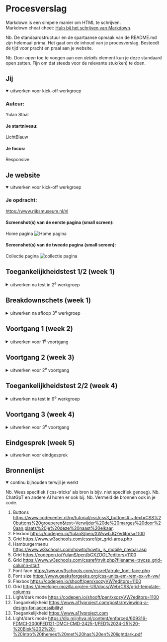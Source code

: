 # Procesverslag
Markdown is een simpele manier om HTML te schrijven.  
Markdown cheat cheet: [Hulp bij het schrijven van Markdown](https://github.com/adam-p/markdown-here/wiki/Markdown-Cheatsheet).

Nb. De standaardstructuur en de spartaanse opmaak van de README.md zijn helemaal prima. Het gaat om de inhoud van je procesverslag. Besteedt de tijd voor pracht en praal aan je website.

Nb. Door *open* toe te voegen aan een *details* element kun je deze standaard open zetten. Fijn om dat steeds voor de relevante stuk(ken) te doen.





## Jij

<details open>
  <summary>uitwerken voor kick-off werkgroep</summary>

  ### Auteur:
  Yulan Staal

  #### Je startniveau:
  LichtBlauw

  #### Je focus:
  Responsive
 
</details>





## Je website

<details open>
  <summary>uitwerken voor kick-off werkgroep</summary>

  ### Je opdracht:
 https://www.rijksmuseum.nl/nl

  #### Screenshot(s) van de eerste pagina (small screen): 
  Home pagina
  <img src="readme-images/Rijks-Home.PNG" width="375px" alt="Home pagina">

  #### Screenshot(s) van de tweede pagina (small screen):
  Collectie pagina
  <img src="readme-images/collectie.PNG" width="375px" alt="collectie pagina">
 
</details>



## Toegankelijkheidstest 1/2 (week 1)

<details>
  <summary>uitwerken na test in 2<sup>e</sup> werkgroep</summary>

  ### Bevindingen
  Ik ben door de Rijksmuseum site gegaan en heb de screenreader hierop getest. Ik heb verschillende dingen getest. Zo heb ik gekeken wat er zou gebeuren als ik de voice over gewoon     zou laten voorlezen, ook heb ik geprobeerd om met mijn toetsenbord te navigeren en ook met behulp van mijn muis. Ik ben tot de volgende bevindingen gekomen:

  - Soms slechte of zelfs geen alt teksten biij images
  - Voiceover herhaalt vaak dingen
  - Met de tab kun je door de website navigeren, dit werkt niet overal even goed.
  - Goede hieracrhie van h1, h2 etc..

</details>



## Breakdownschets (week 1)

<details>
  <summary>uitwerken na afloop 3<sup>e</sup> werkgroep</summary>

  ### de hele pagina: 
  <img src="readme-images/fed-breakdown-home-1.jpeg" width="375px" alt="breakdown van de hele pagina">
  <img src="readme-images/fed-breeakdown-home-2.jpeg" width="375px" alt="breakdown van de hele pagina">

  ### menu opengeklapt: 
  <img src="readme-images/Frontend-breakdownschetsen-03.png" width="375px" alt="breakdown van opengklapt menu">

  ### Collectie pagina: 
  <img src="readme-images/Frontend-breakdownschetsen-02.png" width="375px" alt="breakdown van collectie pagina">

</details>



## Voortgang 1 (week 2)

<details>
  <summary>uitwerken voor 1<sup>e</sup> voortgang</summary>

  ### Stand van zaken
  Mijn h1 vergroot niet mee en blijft niet in het midden staan, ook snapik het menu niet. 


  ### Agenda voor meeting
  samen met je groepje opstellen

  | Kyra                     | Pleuni            | Yulan                      | Tamara        |
  | ---                      | ---               | ---                        | ---           |
  | Flex of grid gebruiken   | :nth-of-type      | H1 in het midden krijgen   | en dan ik dat |


  ### Verslag van meeting
  hier na afloop snel de uitkomsten van de meeting vastleggen

  - Ik weet nu hoe ik mijn h1 in het midden krijg
  - Gebruik maken van aria-label
  - Font maken met @font face

</details>




## Voortgang 2 (week 3)

<details>
  <summary>uitwerken voor 2<sup>e</sup> voortgang</summary>

  ### Stand van zaken
  Snap niet hoe :nth of type werkt. En waarom er een h3 moet staan terwijl je die niet ziet.


  ### Agenda voor meeting
  samen met je groepje opstellen

  | Pleuni                       | Kyra                   | Yulan          | Tamara           |
  | ---                          | ---                    | ---            | ---              |
  | Wat ipv classes gebruiken    | 3 style css bestanden  | h3 verbergen   |                  |


  ### Verslag van meeting
  hier na afloop snel de uitkomsten van de meeting vastleggen

  - Ik snap nu hoe je :nth-of-type gebruikt 
  - Visually hidden gebruiken om elemenen onzichtbaar maken --> mijn h3
  - 3 css bestanden maken, 1 voor debasis style: root, fonts etc en 2 losse voor beide pagina's

</details>





## Toegankelijkheidstest 2/2 (week 4)

<details>
  <summary>uitwerken na test in 9<sup>e</sup> werkgroep</summary>

  ### Bevindingen

  Ik heb deze test in week 4 gedaan. Ik ben nog niet klaar met mijn website. Mijn belangrijkste bevindingen voor nu, staan hieronder. Ik zal onder de bevingen foto's plaatsen van de WCAG checklist, als mijn site helemaal af is.
  
  - Verbeterde alt teksten bij de images.
  - Nog niet elke image heeft een ingevulde alt tekst
  - Screenreader leest alles op de goede volgorde voor
  - Goede hierarchie met h1, h2 etc
  - Snap alleen nog niet helemaal hoe je door de site 'tabt'
  - Ik heb nog geen light/ dark mode
  - Aria-labels voor buttons etc moet ik nog toevoegen
  - Het is me niet gelukt om video toe te voegen
  - Nog niet alle media query's staan erin

  <img src="readme-images/PDF-document-2.png" width="375px" alt="breakdown van collectie pagina">

Na het afronden van mijn site:

- Elke button heeft een aria-label en staat in een button element
- Alle images een goed en duidelijk alt tekst gegeven
- Media query's gefixt waardoor je mijn site op elke scherm grootte kunt bekijken
- Light/ dark mode gemaakt
- Goed gebruikt gemaakt van customc properties




</details>





## Voortgang 3 (week 4)

<details>
  <summary>uitwerken voor 3<sup>e</sup> voortgang</summary>

  ### Stand van zaken
  Extra uitleg voor grid nodig, ook voor media query wil ik veel met grid gaan werken voor onder andere mijn afbeeldingen. Ook heb ik behoefte aan extra uitleg voor de light/ dark mmode (mocht ik hier uberhaupt nog aan toekomen).


  ### Agenda voor meeting
  samen met je groepje opstellen
  
  | Kyra           | Pleuni                    | Yulan              | Tamara           |
  | ---            | ---                       | ---                | ---              |
  | Grid area      | Opstelling van slider     | Light/dark mode    | Afwezig          |
  | @media query   | Clamp font size           | Hoe werkt Grid     |                  |

  ### Verslag van meeting
  hier na afloop snel de uitkomsten van de meeting vastleggen

  - Weet nu hoe je light / dark mode toevoegt en hoe je daar buttons biij kunt maken
  - Duidelijker hoe media query's werken
  - Grid area in 1 regel ipv los grid-row-start grid-column-start etc. (Wel makkelijker voor mij om los uit te schrijven hihi)

</details>





## Eindgesprek (week 5)

<details>
  <summary>uitwerken voor eindgesprek</summary>

  ### Je uitkomst - karakteristiek screenshots:
  <img src="readme-images/sfeer.jpeg" width="375px" alt="Grid sfeer plaatje">
  <img src="readme-images/grid.PNG" width="375px" alt="Grid sfeer plaatje">
  <img src="readme-images/home.jpeg" width="375px" alt="Grid sfeer plaatje">


  ### Dit ging goed/Heb ik geleerd: 
  Ik heb over het algemeen enorm veel nieuwe kennis over CSS opgedaan, zo begrijp ik onder andere hoe je gebruik van een grid kunt maken en het werken met media query's. Ik was dit gehele vak erg onzeker en heb erg aan mezelf getwijfeld. Ik wist niet zeker of het me zou lukken om 2 pagina's te kunnen maken. Maar ik ben trots dat mijn beide pagina's staan en ook responsive goed werken. 

  <img src="readme-images/moeilijk.PNG" width="375px" alt="Grid sfeer plaatje">


  ### Dit was lastig/Is niet gelukt:
  Over het algemeen vond ik bijna alles wel lastig, ik had het meeste moeite met mijn hamburger menu. Helaas is het me ook niet gelukt om deze volledig na te kunnen maken. Op klein scherm klopt hij, maar zodra het scherm groter wordt hoort een deel van de tekst die in het menu staat, naar de nav bar te verplaatsen. Dit is me helaas niet gelukt. Ook vond ik het maken van één bepaalde sectie in mijn collectie pagina extreem lastig, dit gaat over de 6e sectie in mijn main met meerdere artikelen. Ik had een idee van hoe ik dit moest doen, maar puntje bij paaltje heb ik hier meerdere dagen op vast gelopen. Gelukkig is het uiteindelijk goed gekomen en heb ik het nog kunnen fixen!

  <img src="readme-images/menu.jpeg" width="375px" alt="menu bijna volledig">
</details>





## Bronnenlijst

<details open>
  <summary>continu bijhouden terwijl je werkt</summary>

  Nb. Wees specifiek ('css-tricks' als bron is bijv. niet specifiek genoeg). 
  Nb. ChatGpT en andere AI horen er ook bij.
  Nb. Vermeld de bronnen ook in je code.

  1. Buttons https://www.codecenter.nl/pr/tutorial/css/css3_buttons#:~:text=CSS%20buttons%20groeperen&text=Verwijder%20de%20marges%20door%20aan,plaats%20je%20deze%20naast%20elkaar.
  2. Flexbox https://codepen.io/YulanS/pen/XWvwbJQ?editors=1100
  3. Grid https://www.w3schools.com/cssref/pr_grid-area.php
  4. Hamburgermenu https://www.w3schools.com/howto/howto_js_mobile_navbar.asp
  5. Grid https://codepen.io/YulanS/pen/bGXZOOL?editors=1100
  6. Grid https://www.w3schools.com/cssref/tryit.php?filename=trycss_grid-column-start
  7. Font face https://www.w3schools.com/cssref/atrule_font-face.php
  8. Font size https://www.geeksforgeeks.org/css-units-em-rem-px-vh-vw/
  9. Flexbox https://codepen.io/shooft/pen/xxozyVW?editors=1100
  10. Grid https://developer.mozilla.org/en-US/docs/Web/CSS/grid-template-columns
  11. Light/dark mode https://codepen.io/shooft/pen/xxozyVW?editors=1100
  12. Toegankelijkheid https://www.a11yproject.com/posts/reviewing-a-design-for-accessibility/
  13. Toegankelijkheid https://www.a11yproject.com
  14. Light/dark mode https://dlo.mijnhva.nl/content/enforced/609316-FDMCI-2000FED121-DMCI-CMD-2425-1/FED%2024-25%20-%20Blok%202%20-%20Intro%20themes%20met%20has%20en%20lightdark.pdf

</details>
